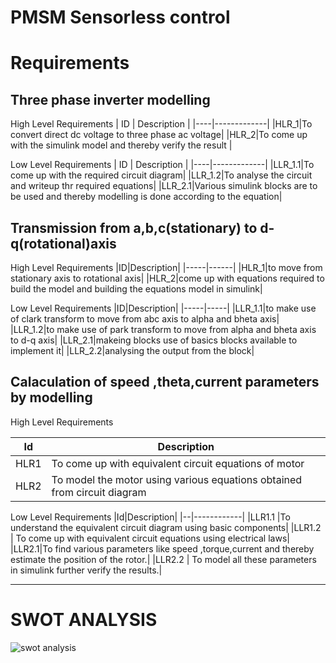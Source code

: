 # PMSM Sensorless control
# Requirements

## Three phase inverter modelling

High Level Requirements
| ID | Description |
|----|-------------|
|HLR_1|To convert direct dc voltage to three phase ac voltage|
|HLR_2|To come up with the simulink model and thereby verify the result |

Low Level Requirements 
| ID | Description |
|----|-------------|
|LLR_1.1|To come up with the required circuit diagram|
|LLR_1.2|To analyse the circuit and writeup thr required equations|
|LLR_2.1|Various simulink blocks are to be used and thereby modelling is done according to the equation|





## Transmission from a,b,c(stationary) to d-q(rotational)axis

High Level Requirements
|ID|Description|
|-----|------|
|HLR_1|to move from stationary axis to rotational axis|
|HLR_2|come up with equations required to build the model and building the equations model in simulink|


Low Level Requirements
|ID|Description|
|-----|-----|
|LLR_1.1|to make use of clark transform to move from abc axis to alpha and bheta axis|
|LLR_1.2|to make use of park transform to move from alpha and bheta axis to d-q axis|
|LLR_2.1|makeing blocks use of basics blocks available to implement it|
|LLR_2.2|analysing the output from the block|



## Calaculation of speed ,theta,current parameters by modelling


High Level Requirements

|Id|Description|
|--|------------|
|HLR1 |To come up with equivalent circuit equations of motor|
|HLR2 |   To model the motor using various equations obtained from circuit diagram|



Low Level Requirements
|Id|Description|
|--|------------|
|LLR1.1 |To understand the equivalent circuit diagram using basic components|
|LLR1.2  |    To come up with equivalent circuit equations using electrical laws|
|LLR2.1|To find various parameters like speed ,torque,current and thereby estimate the position of the rotor.|
 |LLR2.2 |   To model all these parameters in simulink further verify the results.|
 
 ---------------------------------------------
 
 
 
 # SWOT ANALYSIS
 
 
 
 
 ![swot analysis](https://user-images.githubusercontent.com/98873064/160094517-04328b0e-fade-42ab-83be-143130addfd8.png)


 
 
